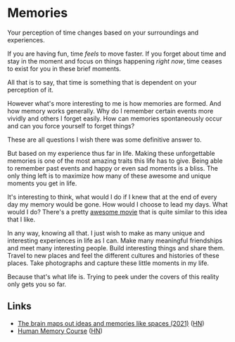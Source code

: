 # Memories

Your perception of time changes based on your surroundings and experiences.

If you are having fun, time _feels_ to move faster. If you forget about time and stay in the moment and focus on things happening _right now_, time ceases to exist for you in these brief moments.

All that is to say, that time is something that is dependent on your perception of it.

However what's more interesting to me is how memories are formed. And how memory works generally. Why do I remember certain events more vividly and others I forget easily. How can memories spontaneously occur and can you force yourself to forget things?

These are all questions I wish there was some definitive answer to.

But based on my experience thus far in life. Making these unforgettable memories is one of the most amazing traits this life has to give. Being able to remember past events and happy or even sad moments is a bliss. The only thing left is to maximize how many of these awesome and unique moments you get in life.

It's interesting to think, what would I do if I knew that at the end of every day my memory would be gone. How would I choose to lead my days. What would I do? There's a pretty [awesome movie](https://letterboxd.com/film/memento/) that is quite similar to this idea that I like.

In any way, knowing all that. I just wish to make as many unique and interesting experiences in life as I can. Make many meaningful friendships and meet many interesting people. Build interesting things and share them. Travel to new places and feel the different cultures and histories of these places. Take photographs and capture these little moments in my life.

Because that's what life is. Trying to peek under the covers of this reality only gets you so far.

## Links

- [The brain maps out ideas and memories like spaces (2021)](https://www.quantamagazine.org/the-brain-maps-out-ideas-and-memories-like-spaces-20190114/) ([HN](https://news.ycombinator.com/item?id=27148529))
- [Human Memory Course](https://github.com/ContextLab/human-memory) ([HN](https://news.ycombinator.com/item?id=27448966))
